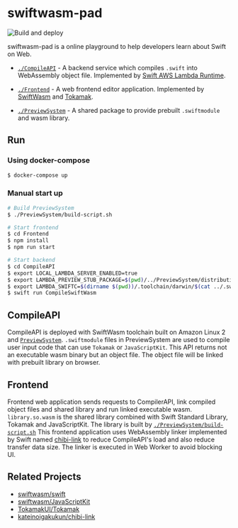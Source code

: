 # swiftwasm-pad

![Build and deploy](https://github.com/kateinoigakukun/swiftwasm-pad/workflows/Build%20and%20deploy/badge.svg)

swiftwasm-pad is a online playground to help developers learn about Swift on Web.


- [`./CompileAPI`](https://github.com/kateinoigakukun/swiftwasm-pad/tree/master/CompileAPI) - A backend service which compiles `.swift` into WebAssembly object file. Implemented by [Swift AWS Lambda Runtime](https://github.com/swift-server/swift-aws-lambda-runtime).

- [`./Frontend`](https://github.com/kateinoigakukun/swiftwasm-pad/tree/master/Frontend) - A web frontend editor application. Implemented by [SwiftWasm](https://github.com/swiftwasm) and [Tokamak](https://github.com/TokamakUI/Tokamak).

- [`./PreviewSystem`](https://github.com/kateinoigakukun/swiftwasm-pad/tree/master/PreviewSystem) - A shared package to provide prebuilt `.swiftmodule` and wasm library.


## Run 

### Using docker-compose

```sh
$ docker-compose up
```

### Manual start up

```sh
# Build PreviewSystem
$ ./PreviewSystem/build-script.sh

# Start frontend
$ cd Frontend
$ npm install
$ npm run start

# Start backend
$ cd CompileAPI
$ export LOCAL_LAMBDA_SERVER_ENABLED=true
$ export LAMBDA_PREVIEW_STUB_PACKAGE=$(pwd)/../PreviewSystem/distribution/PreviewStub
$ export LAMBDA_SWIFTC=$(dirname $(pwd))/.toolchain/darwin/$(cat ../.swift-version)/usr/bin/swiftc
$ swift run CompileSwiftWasm
```

## CompileAPI

CompileAPI is deployed with SwiftWasm toolchain built on Amazon Linux 2 and [`PreviewSystem`](https://github.com/kateinoigakukun/swiftwasm-pad/tree/master/PreviewSystem).
`.swiftmodule` files in PreviewSystem are used to compile user input code that can use `Tokamak` or `JavaScriptKit`. This API returns not an executable wasm binary but an object file.
The object file will be linked with prebuilt library on browser.

## Frontend

Frontend web application sends requests to CompilerAPI, link compiled object files and shared library and run linked executable wasm.
`library.so.wasm` is the shared library combined with Swift Standard Library, Tokamak and JavaScriptKit. The library is built by [`./PreviewSystem/build-script.sh`](https://github.com/kateinoigakukun/swiftwasm-pad/blob/master/PreviewSystem/build-script.sh)
This frontend application uses WebAssembly linker implemented by Swift named [chibi-link](https://github.com/kateinoigakukun/chibi-link/) to reduce CompileAPI's load and also reduce transfer data size. The linker is executed in Web Worker to avoid blocking UI.


## Related Projects

- [swiftwasm/swift](https://github.com/swiftwasm/swift)
- [swiftwasm/JavaScriptKit](https://github.com/swiftwasm/JavaScriptKit)
- [TokamakUI/Tokamak](https://github.com/TokamakUI/Tokamak)
- [kateinoigakukun/chibi-link](https://github.com/kateinoigakukun/chibi-link)

